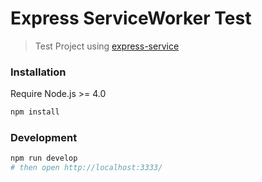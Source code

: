 Express ServiceWorker Test
=========

> Test Project using [express-service](https://github.com/bahmutov/express-service)

### Installation  
Require Node.js >= 4.0

```sh
npm install
```

### Development

```sh
npm run develop
# then open http://localhost:3333/
```
